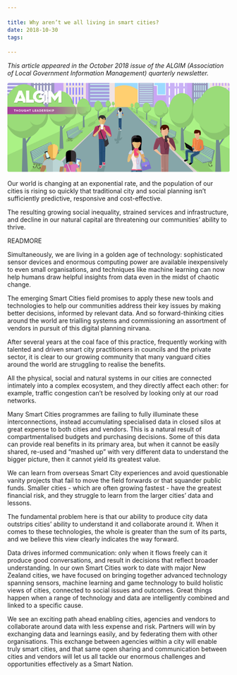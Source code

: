 ```yaml
---

title: Why aren’t we all living in smart cities?
date: 2018-10-30
tags:

---
```


_This article appeared in the October 2018 issue of the ALGIM (Association of Local Government Information Management) quarterly newsletter._


![head image](2018-10-30-why-arent-we-all-living-in-smart-cities/algim.png)

Our world is changing at an exponential rate, and the population of our cities is rising so quickly that traditional city and social planning isn’t sufficiently predictive, responsive and cost-effective.

The resulting growing social inequality, strained services and infrastructure, and decline in our natural capital are threatening our communities’ ability to thrive.

READMORE

Simultaneously, we are living in a golden age of technology: sophisticated sensor devices and enormous computing power are available inexpensively to even small organisations, and techniques like machine learning can now help humans draw helpful insights from data even in the midst of chaotic change.

The emerging Smart Cities field promises to apply these new tools and technologies to help our communities address their key issues by making better decisions, informed by relevant data. And so forward-thinking cities around the world are trialling systems and commissioning an assortment of vendors in pursuit of this digital planning nirvana.

After several years at the coal face of this practice, frequently working with talented and driven smart city practitioners in councils and the private sector, it is clear to our growing community that many vanguard cities around the world are struggling to realise the benefits.

All the physical, social and natural systems in our cities are connected intimately into a complex ecosystem, and they directly affect each other: for example, traffic congestion can’t be resolved by looking only at our road networks.

Many Smart Cities programmes are failing to fully illuminate these interconnections, instead accumulating specialised data in closed silos at great expense to both cities and vendors. This is a natural result of compartmentalised budgets and purchasing decisions. Some of this data can provide real benefits in its primary area, but when it cannot be easily shared, re-used and “mashed up” with very different data to understand the bigger picture, then it cannot yield its greatest value.

We can learn from overseas Smart City experiences and avoid questionable vanity projects that fail to move the field forwards or that squander public funds. Smaller cities - which are often growing fastest - have the greatest financial risk, and they struggle to learn from the larger cities’ data and lessons.

The fundamental problem here is that our ability to produce city data outstrips cities’ ability to understand it and collaborate around it. When it comes to these technologies, the whole is greater than the sum of its parts, and we believe this view clearly indicates the way forward.

Data drives informed communication: only when it flows freely can it produce good conversations, and result in decisions that reflect broader understanding. In our own Smart Cities work to date with major New Zealand cities, we have focused on bringing together advanced technology spanning sensors, machine learning and game technology to build holistic views of cities, connected to social issues and outcomes. Great things happen when a range of technology and data are intelligently combined and linked to a specific cause.

We see an exciting path ahead enabling cities, agencies and vendors to collaborate around data with less expense and risk. Partners will win by exchanging data and learnings easily, and by federating them with other organisations. This exchange between agencies within a city will enable truly smart cities, and that same open sharing and communication between cities and vendors will let us all tackle our enormous challenges and opportunities effectively as a Smart Nation.
